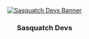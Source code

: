 <!-- PROJECT LOGO -->
<p align="center">
  <a href="https://github.com/sasquatchdevs">
   <img src="https://i.ibb.co/SxGN79J/1f835ade-13fc-48f9-8264-3146cd0ea71d.webp" alt="Sasquatch Devs Banner">
  </a>

  <h3 align="center">Sasquatch Devs</h3>
</p>
